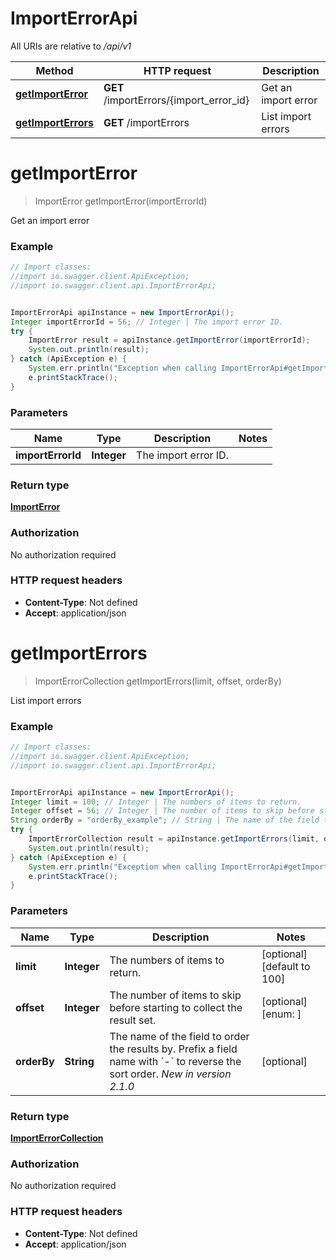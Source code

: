 # ImportErrorApi

All URIs are relative to */api/v1*

Method | HTTP request | Description
------------- | ------------- | -------------
[**getImportError**](ImportErrorApi.md#getImportError) | **GET** /importErrors/{import_error_id} | Get an import error
[**getImportErrors**](ImportErrorApi.md#getImportErrors) | **GET** /importErrors | List import errors

<a name="getImportError"></a>
# **getImportError**
> ImportError getImportError(importErrorId)

Get an import error

### Example
```java
// Import classes:
//import io.swagger.client.ApiException;
//import io.swagger.client.api.ImportErrorApi;


ImportErrorApi apiInstance = new ImportErrorApi();
Integer importErrorId = 56; // Integer | The import error ID.
try {
    ImportError result = apiInstance.getImportError(importErrorId);
    System.out.println(result);
} catch (ApiException e) {
    System.err.println("Exception when calling ImportErrorApi#getImportError");
    e.printStackTrace();
}
```

### Parameters

Name | Type | Description  | Notes
------------- | ------------- | ------------- | -------------
 **importErrorId** | **Integer**| The import error ID. |

### Return type

[**ImportError**](ImportError.md)

### Authorization

No authorization required

### HTTP request headers

 - **Content-Type**: Not defined
 - **Accept**: application/json

<a name="getImportErrors"></a>
# **getImportErrors**
> ImportErrorCollection getImportErrors(limit, offset, orderBy)

List import errors

### Example
```java
// Import classes:
//import io.swagger.client.ApiException;
//import io.swagger.client.api.ImportErrorApi;


ImportErrorApi apiInstance = new ImportErrorApi();
Integer limit = 100; // Integer | The numbers of items to return.
Integer offset = 56; // Integer | The number of items to skip before starting to collect the result set.
String orderBy = "orderBy_example"; // String | The name of the field to order the results by. Prefix a field name with `-` to reverse the sort order.  *New in version 2.1.0* 
try {
    ImportErrorCollection result = apiInstance.getImportErrors(limit, offset, orderBy);
    System.out.println(result);
} catch (ApiException e) {
    System.err.println("Exception when calling ImportErrorApi#getImportErrors");
    e.printStackTrace();
}
```

### Parameters

Name | Type | Description  | Notes
------------- | ------------- | ------------- | -------------
 **limit** | **Integer**| The numbers of items to return. | [optional] [default to 100]
 **offset** | **Integer**| The number of items to skip before starting to collect the result set. | [optional] [enum: ]
 **orderBy** | **String**| The name of the field to order the results by. Prefix a field name with &#x60;-&#x60; to reverse the sort order.  *New in version 2.1.0*  | [optional]

### Return type

[**ImportErrorCollection**](ImportErrorCollection.md)

### Authorization

No authorization required

### HTTP request headers

 - **Content-Type**: Not defined
 - **Accept**: application/json

